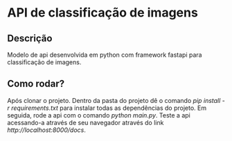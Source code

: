 # API de classificação de imagens
## Descrição
Modelo de api desenvolvida em python com framework fastapi para classificação de imagens. 

## Como rodar? 
Após clonar o projeto. Dentro da pasta do projeto dê o comando *pip install -r requirements.txt* para instalar todas as dependências do projeto. Em seguida, rode a api com o comando *python main.py*. Teste a api acessando-a através de seu navegador através do link *http://localhost:8000/docs*.